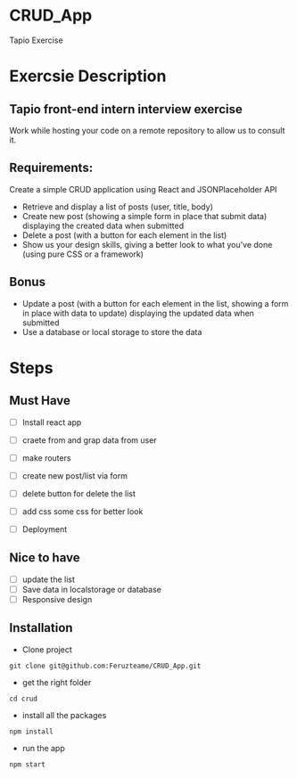 # CRUD_App
 
Tapio Exercise
 
# Exercsie Description
 
## Tapio front-end intern interview exercise
Work while hosting your code on a remote repository to allow us to consult it.
## Requirements:
Create a simple CRUD application using React and JSONPlaceholder API
-  Retrieve and display a list of posts (user, title, body)
-  Create new post (showing a simple form in place that submit data) displaying the created data when submitted
-  Delete a post (with a button for each element in the list)
-  Show us your design skills, giving a better look to what you’ve done (using pure CSS or a framework)
## Bonus
- Update a post (with a button for each element in the list, showing a form in place with data to update) displaying the updated data when submitted
- Use a database or local storage to store the data
 
 
# Steps
 
## Must Have
 
- [ ] Install react app
- [ ] craete from and grap data from user
- [ ] make routers
- [ ] create new post/list via form
- [ ] delete button for delete the list
- [ ] add css some css for better look
- [ ] Deployment


 
## Nice to have
 
- [ ] update the list
- [ ] Save data in localstorage or database
- [ ] Responsive design

## Installation

- Clone project
 
``` git clone git@github.com:Feruzteame/CRUD_App.git ```
- get the right folder

 ``` cd crud ```
- install all the packages 

``` npm install ```
- run the app 

``` npm start ```
